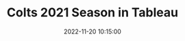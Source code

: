 ---
layout: inner
position: right
title: 'Colts 2021 Season in Tableau'
date: 2022-11-20 10:15:00
tags: Tableau Ticketing F&B
featured_image: '/img/posts/colts-tableau-1.png'
project_link: '/resourses/Sponsorship Pitch Analysis - Yihui Li.pdf'
button_icon: 'github'
button_text: 'Visit'
lead_text: "Visualizing the Indianapolis Colts 2021 ticket sales and F&B sales in Tableau."
---